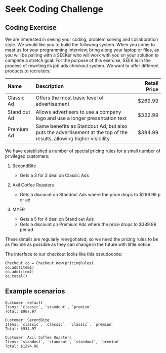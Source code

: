 # Seek Coding Challenge

## Coding Exercise
We are interested in seeing your coding, problem solving and collaboration style. We would like you to build the following system. When you come to meet us for your programming interview, bring along your laptop or files, as you will be pairing with a SEEKer who will work with you on your solution to complete a stretch goal.
For the purpose of this exercise, SEEK is in the process of rewriting its job ads checkout system. We want to offer different products to recruiters:


| Name | Description | Retail Price |
|:---- |:----------- | ------------:|
| Classic Ad | Offers the most basic level of advertisement | $269.99 |
| Stand out Ad | Allows advertisers to use a company logo and use a longer presentation text | $322.99 |
| Premium Ad | Same benefits as Standout Ad, but also puts the advertisement at the top of the results, allowing higher visibility | $394.99 |

We have established a number of special pricing rules for a small number of privileged customers:

1. SecondBite
   * Gets a 3​ for 2​ deal on ​Classic Ads  
   
2. Axil Coffee Roasters
   * Gets a discount on ​Standout Ads ​where the price drops to $​299.99 p​er ad
   
3. MYER
   * Gets a 5​ for 4​ deal on ​Stand out Ads
   * Gets a discount on​ Premium Ads ​where the price drops to $​389.99 ​per ad

These details are regularly renegotiated, so we need the pricing rules to be as flexible as possible as they can c​hange​ in the future with little notice.

The interface to our checkout looks like this pseudocode:

    Checkout co = Checkout.new(pricingRules)
    co.add(item1)
    co.add(item2)
    co.total()

## Example scenarios

    Customer: default
    Items: `classic`, `standout`, `premium`
    Total: $987.97

    Customer: SecondBite
    Items: `classic`, `classic`, `classic`, `premium`
    Total: $934.97

    Customer: Axil Coffee Roasters
    Items: `standout`, `standout`, `standout`, `premium`
    Total: $1294.96
